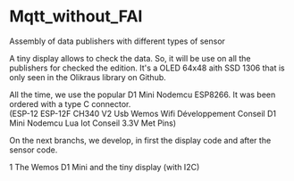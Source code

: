 # Mqtt_without_FAI
Assembly of data publishers with different types of sensor

A tiny display allows to check the data. So, it will be use on all the publishers for checked the edition.
It's a OLED 64x48 aith SSD 1306 that is only seen in the Olikraus library on Github.

All the time, we use the popular D1 Mini Nodemcu ESP8266. It was been ordered with a type C connector.  
(ESP-12 ESP-12F CH340 V2 Usb Wemos Wifi Développement Conseil D1 Mini Nodemcu Lua Iot Conseil 3.3V Met Pins)

On the next branchs, we develop, in first the display code and after the sensor code.

1 The Wemos D1 Mini and the tiny display (with I2C)



